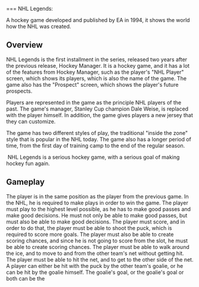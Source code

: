 
===
NHL Legends:

A hockey game developed and published by EA in 1994, it shows the world how the NHL was created.



## Overview



NHL Legends is the first installment in the series, released two years after the previous release, Hockey Manager. It is a hockey game, and it has a lot of the features from Hockey Manager, such as the player's "NHL Player" screen, which shows its players, which is also the name of the game. The game also has the "Prospect" screen, which shows the player's future prospects.   
   

Players are represented in the game as the principle NHL players of the past. The game's manager, Stanley Cup champion Dale Weise, is replaced with the player himself. In addition, the game gives players a new jersey that they can customize.  
  
The game has two different styles of play, the traditional "inside the zone" style that is popular in the NHL today. The game also has a longer period of time, from the first day of training camp to the end of the regular season.    
   
 NHL Legends is a serious hockey game, with a serious goal of making hockey fun again.  

## Gameplay

  

The player is in the same position as the player from the previous game. In the NHL, he is required to make plays in order to win the game. The player must play to the highest level possible, as he has to make good passes and make good decisions. He must not only be able to make good passes, but must also be able to make good decisions. The player must score, and in order to do that, the player must be able to shoot the puck, which is required to score more goals. The player must also be able to create scoring chances, and since he is not going to score from the slot, he must be able to create scoring chances. The player must be able to walk around the ice, and to move to and from the other team's net without getting hit. The player must be able to hit the net, and to get to the other side of the net. A player can either be hit with the puck by the other team's goalie, or he can be hit by the goalie himself. The goalie's goal, or the goalie's goal or both can be the
